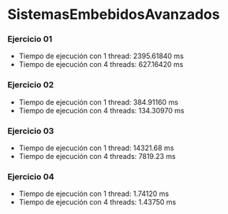 # SistemasEmbebidosAvanzados

### Ejercicio 01
- Tiempo de ejecución con 1 thread: 2395.61840 ms
- Tiempo de ejecución con 4 threads: 627.16420 ms

### Ejercicio 02
- Tiempo de ejecución con 1 thread: 384.91160 ms
- Tiempo de ejecución con 4 threads: 134.30970 ms

### Ejercicio 03
- Tiempo de ejecución con 1 thread: 14321.68 ms
- Tiempo de ejecución con 4 threads: 7819.23 ms

### Ejercicio 04
- Tiempo de ejecución con 1 thread: 1.74120 ms
- Tiempo de ejecución con 4 threads: 1.43750 ms

